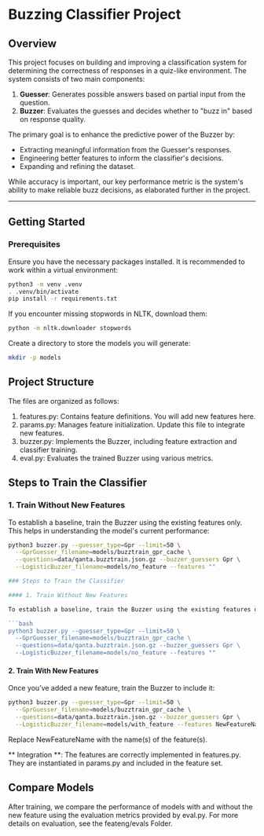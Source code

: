 # Buzzing Classifier Project

## Overview

This project focuses on building and improving a classification system for determining the correctness of responses in a quiz-like environment. The system consists of two main components:

1. **Guesser**: Generates possible answers based on partial input from the question.
2. **Buzzer**: Evaluates the guesses and decides whether to "buzz in" based on response quality.

The primary goal is to enhance the predictive power of the Buzzer by:
- Extracting meaningful information from the Guesser's responses.
- Engineering better features to inform the classifier's decisions.
- Expanding and refining the dataset.

While accuracy is important, our key performance metric is the system's ability to make reliable buzz decisions, as elaborated further in the project.

---

## Getting Started

### Prerequisites

Ensure you have the necessary packages installed. It is recommended to work within a virtual environment:

```bash
python3 -m venv .venv
. .venv/bin/activate
pip install -r requirements.txt
```

If you encounter missing stopwords in NLTK, download them:
``` bash
python -m nltk.downloader stopwords
```

Create a directory to store the models you will generate:

```bash
mkdir -p models
```
## Project Structure

The files are organized as follows:

1. features.py: Contains feature definitions. You will add new features here.
2. params.py: Manages feature initialization. Update this file to integrate new features.
3. buzzer.py: Implements the Buzzer, including feature extraction and classifier training.
4. eval.py: Evaluates the trained Buzzer using various metrics.

## Steps to Train the Classifier

### 1. Train Without New Features

To establish a baseline, train the Buzzer using the existing features only. This helps in understanding the model's current performance:

```bash
python3 buzzer.py --guesser_type=Gpr --limit=50 \
  --GprGuesser_filename=models/buzztrain_gpr_cache \
  --questions=data/qanta.buzztrain.json.gz --buzzer_guessers Gpr \
  --LogisticBuzzer_filename=models/no_feature --features ""

### Steps to Train the Classifier

#### 1. Train Without New Features

To establish a baseline, train the Buzzer using the existing features only. This helps in understanding the model's current performance:

```bash
python3 buzzer.py --guesser_type=Gpr --limit=50 \
  --GprGuesser_filename=models/buzztrain_gpr_cache \
  --questions=data/qanta.buzztrain.json.gz --buzzer_guessers Gpr \
  --LogisticBuzzer_filename=models/no_feature --features ""
```

#### 2. Train With New Features 

Once you’ve added a new feature, train the Buzzer to include it:
```bash
python3 buzzer.py --guesser_type=Gpr --limit=50 \
  --GprGuesser_filename=models/buzztrain_gpr_cache \
  --questions=data/qanta.buzztrain.json.gz --buzzer_guessers Gpr \
  --LogisticBuzzer_filename=models/with_feature --features NewFeatureName
```

Replace NewFeatureName with the name(s) of the feature(s).

** Integration **:
The features are correctly implemented in features.py.
They are instantiated in params.py and included in the feature set.

## Compare Models
After training, we compare the performance of models with and without the new feature using the evaluation metrics provided by eval.py. For more details on evaluation, see the feateng/evals Folder.


